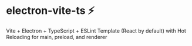 # electron-vite-ts ⚡

Vite + Electron + TypeScript + ESLint Template (React by default) with Hot Reloading for main, preload, and renderer